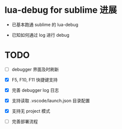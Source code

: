 # lua-debug for sublime 进展
- 已基本跑通 sublime 的 lua-debug

- 已知如何通过 log 进行 debug

# TODO
- [ ] debugger 界面及时刷新

- [x] F5, F10, F11 快捷键支持

- [x] 完善 debugger log 日志

- [x] 支持读取 .vscode/launch.json 目录配置

- [x] 支持无 project 模式

- [ ] 完善部署流程

